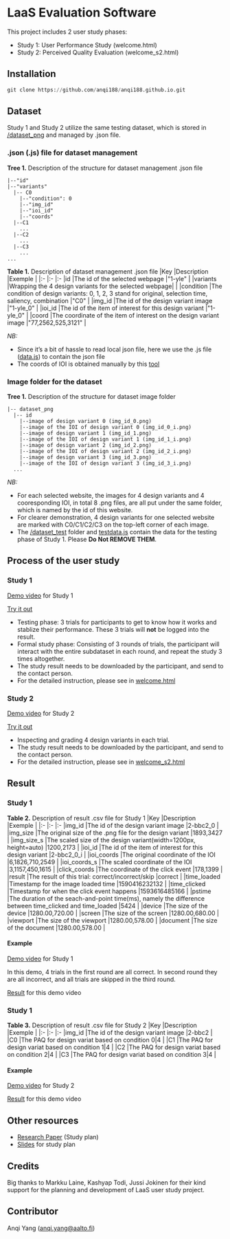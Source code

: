 # LaaS Evaluation Software
This project includes 2 user study phases:
- Study 1: User Performance Study (welcome.html)
- Study 2: Perceived Quality Evaluation (welcome_s2.html)

## Installation
```python
git clone https://github.com/anqi188/anqi188.github.io.git
```

## Dataset
Study 1 and Study 2 utilize the same testing dataset, which is stored in [/dataset_png](https://github.com/anqi188/anqi188.github.io/tree/master/dataset_png) and managed by .json file.

### .json (.js) file for dataset management
**Tree 1.** Description of the structure for dataset management .json file
```
|--"id"
|--"variants"
  |-- C0
    |--"condition": 0
    |--"img_id"
    |--"ioi_id"
    |--"coords"
  |--C1
    ...
  |--C2
    ...
  |--C3
    ...
...
```
  
**Table 1.** Description of dataset management .json file
|Key  |Description            |Exemple  |
|:-   |:-                     |:-
|id   |The id of the selected webpage |"1-yle"  |
|variants |Wrapping the 4 design variants for the selected webpage|  |
|condition  |The condition of design variants: 0, 1, 2, 3 stand for original, selection time, saliency, combination |"C0" |
|img_id |The id of the design variant image |"1-yle_0"  |
|ioi_id |The id of the item of interest for this design variant |"1-yle_0"  |
|coord  |The coordinate of the item of interest on the design variant image |"77,2562,525,3121" |

*NB:* 
- Since it’s a bit of hassle to read local json file, here we use the .js file ([data.js](https://github.com/anqi188/anqi188.github.io/blob/master/js/data.js)) to contain the json file
- The coords of IOI is obtained manually by this [tool](https://www.image-map.net/)

### Image folder for the dataset
**Tree 1.** Description of the structure for dataset image folder
```
|-- dataset_png
  |-- id
    |--image of design variant 0 (img_id_0.png)
    |--image of the IOI of design variant 0 (img_id_0_i.png)
    |--image of design variant 1 (img_id_1.png)
    |--image of the IOI of design variant 1 (img_id_1_i.png)
    |--image of design variant 2 (img_id_2.png)
    |--image of the IOI of design variant 2 (img_id_2_i.png)
    |--image of design variant 3 (img_id_3.png)
    |--image of the IOI of design variant 3 (img_id_3_i.png)
  ...
```

*NB:* 
- For each selected website, the images for 4 design variants and 4 cooresponding IOI, in total 8 .png files, are all put under the same folder, which is named by the id of this website.
- For clearer demonstration, 4 design variants for one selected website are marked with C0/C1/C2/C3 on the top-left corner of each image.
- The [/dataset_test](https://github.com/anqi188/anqi188.github.io/tree/master/dataset_test) folder and [testdata.js](https://github.com/anqi188/anqi188.github.io/blob/master/js/testdata.js) contain the data for the testing phase of Study 1. Please **Do Not REMOVE THEM**.

## Process of the user study
### Study 1 
[Demo video](https://drive.google.com/file/d/1HFqTButZFzcvyVd8wyzVeT-1x_x68FnQ/view?usp=sharing) for Study 1

[Try it out](https://anqi188.github.io/welcome.html)

- Testing phase: 3 trials for participants to get to know how it works and stablize their performance. These 3 trials will **not** be logged into the result.
- Formal study phase: Consisting of 3 rounds of trials, the participant will interact with the entire subdataset in each round, and repeat the study 3 times altogether.
- The study result needs to be downloaded by the participant, and send to the contact person.
- For the detailed instruction, please see in [welcome.html](https://github.com/anqi188/anqi188.github.io/blob/master/welcome.html)
### Study 2
[Demo video](https://drive.google.com/file/d/14dW0QNpL1puop0k9VBWqko8_ejKVGcp2/view?usp=sharing) for Study 2

[Try it out](https://anqi188.github.io/welcome_s2.html)

- Inspecting and grading 4 design variants in each trial.
- The study result needs to be downloaded by the participant, and send to the contact person.
- For the detailed instruction, please see in [welcome_s2.html](https://github.com/anqi188/anqi188.github.io/blob/master/welcome_s2.html)

## Result
### Study 1
**Table 2.** Description of result .csv file for Study 1
|Key  |Description            |Exemple  |
|:-   |:-                     |:-
|img_id |The id of the design variant image |2-bbc2_0  |
|img_size |The original size of the .png file for the design variant |1893,3427  |
|img_size_s |The scaled size of the design variant(width=1200px, height=auto) |1200,2173  |
|ioi_id |The id of the item of interest for this design variant |2-bbc2_0_i  |
|ioi_coords |The original coordinate of the IOI  |6,1826,710,2549  |
|ioi_coords_s |The scaled coordinate of the IOI  |3,1157,450,1615  |
|click_coords |The coordinate of the click event |178,1399  |
|result |The result of this trial: correct/incorrect/skip |correct  |
|time_loaded  |Timestamp for the image loaded time  |1590416232132  |
|time_clicked |Timestamp for when the click event happens |1593616485166  |
|pstime |The duration of the seach-and-point time(ms), namely the difference between time_clicked and time_loaded |5424 |
|device |The size of the device |1280.00,720.00 |
|screen |The size of the screen |1280.00,680.00 |
|viewport |The size of the viewport |1280.00,578.00 |
|document |The size of the document |1280.00,578.00 |

#### Example
[Demo video](https://drive.google.com/file/d/1HFqTButZFzcvyVd8wyzVeT-1x_x68FnQ/view?usp=sharing) for Study 1

In this demo, 4 trials in the first round are all correct. In second round they are all incorrect, and all trials are skipped in the third round.

[Result](https://github.com/anqi188/anqi188.github.io/blob/master/anqi_22_Female_S1%20.csv) for this demo video

### Study 1
**Table 3.** Description of result .csv file for Study 2
|Key  |Description            |Exemple  |
|:-   |:-                     |:-
|img_id |The id of the design variant image |2-bbc2  |
|C0   |The PAQ for design variat based on condition 0|4 |
|C1   |The PAQ for design variat based on condition 1|4 |
|C2   |The PAQ for design variat based on condition 2|4 |
|C3   |The PAQ for design variat based on condition 3|4 |

#### Example
[Demo video](https://drive.google.com/file/d/14dW0QNpL1puop0k9VBWqko8_ejKVGcp2/view?usp=sharing) for Study 2

[Result](https://github.com/anqi188/anqi188.github.io/blob/master/anqi_22_Female_S1%20.csv) for this demo video

## Other resources
- [Research Paper](https://docs.google.com/document/d/1BIt8EA-dHLKCPPqzCua4hqiTfUZBci4Qc3pR8m8LZRE/edit?usp=sharing) (Study plan)
- [Slides](https://docs.google.com/presentation/d/1dYSswe6V1nCt215ZSHnTfElFrPhNNFNL3xya5v47DKs/edit?usp=sharing) for study plan

## Credits
Big thanks to Markku Laine, Kashyap Todi, Jussi Jokinen for their kind support for the planning and development of LaaS user study project.

## Contributor
Anqi Yang (anqi.yang@aalto.fi)


